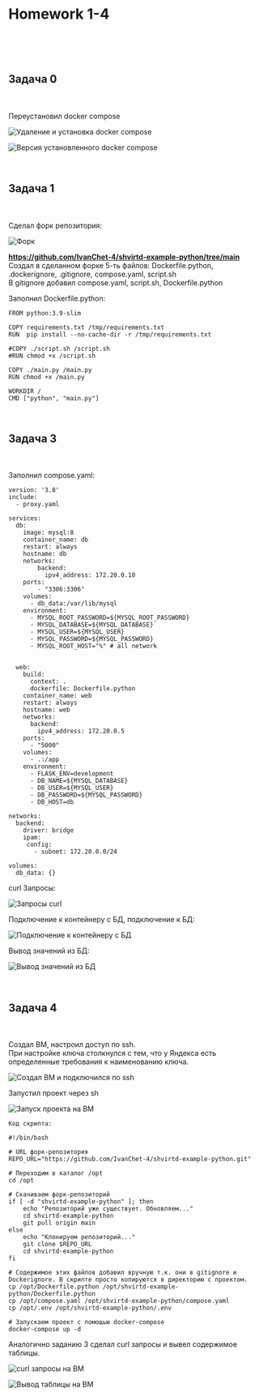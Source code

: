 <h1>Homework 1-4</h1> <br>
<br>
<br>
<h2>Задача 0</h2><br>
<br>
Переустановил docker compose<br>

![Удаление и установка docker compose](https://github.com/IvanChet-4/Dev/blob/main/images/Homework%201-4/%D0%A3%D0%B4%D0%B0%D0%BB%D0%B5%D0%BD%D0%B8%D0%B5%20%D0%B8%20%D1%83%D1%81%D1%82%D0%B0%D0%BD%D0%BE%D0%B2%D0%BA%D0%B0%20docker%20compose.png)


![Версия установленного docker compose](https://github.com/IvanChet-4/Dev/blob/main/images/Homework%201-4/Версия%20установленного%20docker%20compose.png)

<br>
<h2>Задача 1</h2><br>
<br>
Сделал форк репозитория: <br>

![Форк](https://github.com/IvanChet-4/Dev/blob/main/images/Homework%201-4/%D0%A4%D0%BE%D1%80%D0%BA.jpg)

<b> https://github.com/IvanChet-4/shvirtd-example-python/tree/main </b><br>
Создал в сделанном форке 5-ть файлов: Dockerfile.python, .dockerignore, .gitignore, compose.yaml, script.sh<br>
В gitignore добавил compose.yaml, script.sh, Dockerfile.python<br>

Заполнил Dockerfile.python:<br>

```
FROM python:3.9-slim

COPY requirements.txt /tmp/requirements.txt
RUN  pip install --no-cache-dir -r /tmp/requirements.txt

#COPY ./script.sh /script.sh
#RUN chmod +x /script.sh

COPY ./main.py /main.py
RUN chmod +x /main.py

WORKDIR /
CMD ["python", "main.py"]

```

<br>
<h2>Задача 3</h2><br>
<br>
Заполнил compose.yaml:<br>

```
version: '3.8'
include:
  - proxy.yaml

services:
  db:
    image: mysql:8
    container_name: db
    restart: always
    hostname: db
    networks: 
        backend:
          ipv4_address: 172.20.0.10
    ports: 
        - "3306:3306"
    volumes:
      - db_data:/var/lib/mysql
    environment:
      - MYSQL_ROOT_PASSWORD=${MYSQL_ROOT_PASSWORD}
      - MYSQL_DATABASE=${MYSQL_DATABASE}
      - MYSQL_USER=${MYSQL_USER}
      - MYSQL_PASSWORD=${MYSQL_PASSWORD}
      - MYSQL_ROOT_HOST="%" # all network


  web:
    build: 
      context: .
      dockerfile: Dockerfile.python
    container_name: web
    restart: always
    hostname: web
    networks: 
      backend:
        ipv4_address: 172.20.0.5
    ports:
      - "5000"
    volumes:
      - .:/app
    environment:
      - FLASK_ENV=development
      - DB_NAME=${MYSQL_DATABASE}
      - DB_USER=${MYSQL_USER}
      - DB_PASSWORD=${MYSQL_PASSWORD}
      - DB_HOST=db

networks:
  backend:
    driver: bridge
    ipam:
     config:
       - subnet: 172.20.0.0/24

volumes:
  db_data: {}
```

curl Запросы:<br>

![Запросы curl](https://github.com/IvanChet-4/Dev/blob/main/images/Homework%201-4/%D0%97%D0%B0%D0%BF%D1%80%D0%BE%D1%81-%D0%BE%D1%82%D0%B2%D0%B5%D1%82.png)

Подключение к контейнеру с БД, подключение к БД:<br>

![Подключение к контейнеру с БД](https://github.com/IvanChet-4/Dev/blob/main/images/Homework%201-4/exec%20in%20mysql.png)

Вывод значений из БД:<br>

![Вывод значений из БД](https://github.com/IvanChet-4/Dev/blob/main/images/Homework%201-4/10%20limits.png)

<br>
<h2>Задача 4</h2><br>
<br>
Создал ВМ, настроил доступ по ssh. <br>
При настройке ключа столкнулся с тем, что у Яндекса есть определенные требования к наименованию ключа.<br>

![Создал ВМ и подключился по ssh](https://github.com/IvanChet-4/Dev/blob/main/images/Homework%201-4/%D0%A1%D0%BE%D0%B7%D0%B4%D0%B0%D0%BB%20%D0%92%D0%9C%20%D0%B8%20%D0%BF%D0%BE%D0%B4%D0%BA%D0%BB%D1%8E%D1%87%D0%B8%D0%BB%D1%81%D1%8F%20%D0%BF%D0%BE%20ssh.png)

Запустил проект через sh <br>

![Запуск проекта на ВМ](https://github.com/IvanChet-4/Dev/blob/main/images/Homework%201-4/%D0%97%D0%B0%D0%BF%D1%83%D1%81%D0%BA%20%D0%BF%D1%80%D0%BE%D0%B5%D0%BA%D1%82%D0%B0%20%D0%BD%D0%B0%20%D0%92%D0%9C.png)

```
Код скрипта:

#!/bin/bash

# URL форк-репозитория
REPO_URL="https://github.com/IvanChet-4/shvirtd-example-python.git"

# Переходим в каталог /opt
cd /opt

# Скачиваем форк-репозиторий
if [ -d "shvirtd-example-python" ]; then
    echo "Репозиторий уже существует. Обновляем..."
    cd shvirtd-example-python
    git pull origin main  
else
    echo "Клонируем репозиторий..."
    git clone $REPO_URL
    cd shvirtd-example-python
fi

# Содержимое этих файлов добавил вручную т.к. они в gitignore и Dockerignore. В скрипте просто копируются в директорию с проектом.
cp /opt/Dockerfile.python /opt/shvirtd-example-python/Dockerfile.python
cp /opt/compose.yaml /opt/shvirtd-example-python/compose.yaml
cp /opt/.env /opt/shvirtd-example-python/.env

# Запускаем проект с помощью docker-compose
docker-compose up -d
```

Аналогично заданию 3 сделал curl запросы и вывел содержимое таблицы. <br>

![curl запросы на ВМ](https://github.com/IvanChet-4/Dev/blob/main/images/Homework%201-4/curl%20%D0%B7%D0%B0%D0%BF%D1%80%D0%BE%D1%81%D1%8B%20%D0%BD%D0%B0%20%D0%92%D0%9C.png)

![Вывод таблицы на ВМ](https://github.com/IvanChet-4/Dev/blob/main/images/Homework%201-4/%D0%92%D1%8B%D0%B2%D0%BE%D0%B4%20%D1%82%D0%B0%D0%B1%D0%BB%D0%B8%D1%86%D1%8B%20%D0%BD%D0%B0%20%D0%92%D0%9C.png)

